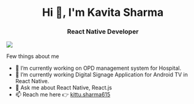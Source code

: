 <h1 align="center"> Hi 👋, I'm Kavita Sharma</h1>

<h3 align="center">React Native Developer</h3>

![](https://komarev.com/ghpvc/?username=kittusharma615)

Few things about me

- 🔭 I’m currently working on OPD management system for Hospital.
- 🌱 I’m currently working Digital Signage Application for Android TV in React Native.
- 💬 Ask me about React Native, React.js
- 📫 Reach me here 👉 [kittu.sharma615](https://kittusharma615.github.io/kavita/)

<!--
**kittusharma615/kavita** is a ✨ _special_ ✨ repository because its `README.md` (this file) appears on your GitHub profile.

Here are some ideas to get you started:

- 🔭 I’m currently working on ...
- 🌱 I’m currently learning ...
- 👯 I’m looking to collaborate on ...
- 🤔 I’m looking for help with ...
- 💬 Ask me about ...
- 📫 How to reach me: ...
- 😄 Pronouns: ...
- ⚡ Fun fact: ...
-->
